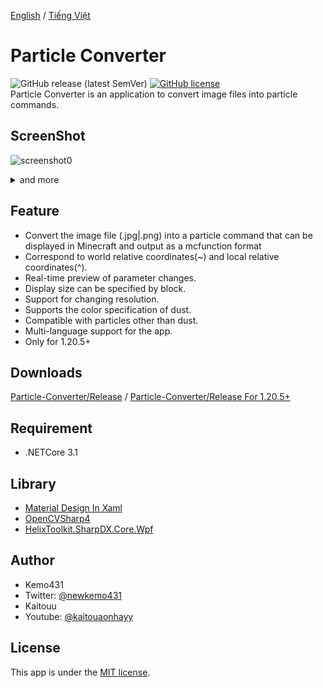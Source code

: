 [English](README.md) / [Tiếng Việt](README_VI.md)

# Particle Converter 
![GitHub release (latest SemVer)](https://img.shields.io/github/v/release/Tunnns/ParticleConverter_New)  [![GitHub license](https://img.shields.io/github/license/kemo14331/Particle-Converter)](https://github.com/kemo14331/Particle-Converter/blob/main/LICENSE)  
Particle Converter is an application to convert image files into particle commands.

## ScreenShot
 ![screenshot0](https://i.ibb.co/R49v1whD/Untitled.png,"screenshot")
 <details>
 <summary>and more</summary><div>  
 <img src="https://imgur.com/Ld544Cx.jpg", "screenshot1">
 <img src="https://imgur.com/hdSbSkc.jpg" alt="screenshot2" />
 </div></details>  

## Feature
* Convert the image file (.jpg|.png) into a particle command that can be displayed in Minecraft and output as a mcfunction format
* Correspond to world relative coordinates(~) and local relative coordinates(^).
* Real-time preview of parameter changes.
* Display size can be specified by block.
* Support for changing resolution.
* Supports the color specification of dust.
* Compatible with particles other than dust.
* Multi-language support for the app.
* Only for 1.20.5+

## Downloads
 [Particle-Converter/Release](https://github.com/kemo14331/Particle-Converter/releases/latest) / [Particle-Converter/Release For 1.20.5+](https://github.com/Tunnns/KaitouuMeoMeo/releases/tag/v2.0.0) 

## Requirement
 
 * .NETCore 3.1
 
## Library
 * [Material Design In Xaml](http://materialdesigninxaml.net/)
 * [OpenCVSharp4](https://github.com/shimat/opencvsharp)
 * [HelixToolkit.SharpDX.Core.Wpf](https://github.com/helix-toolkit/helix-toolkit) 

## Author

* Kemo431  
* Twitter: [@newkemo431](https://twitter.com/newkemo431)
* Kaitouu
* Youtube: [@kaitouaonhayy](https://www.youtube.com/@kaitouaonhayy)
 
## License
This app is under the [MIT license](https://en.wikipedia.org/wiki/MIT_License).
